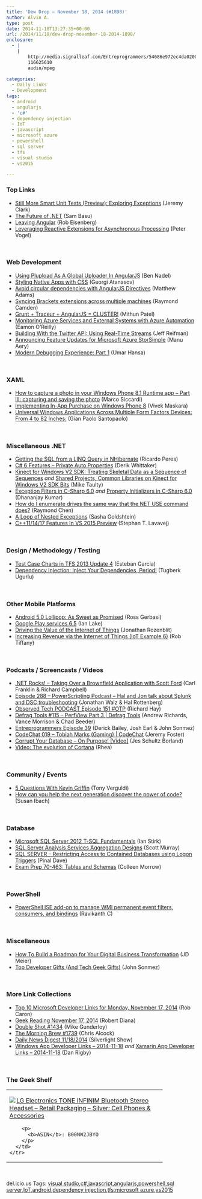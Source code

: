 ```yaml
---
title: 'Dew Drop – November 18, 2014 (#1898)'
author: Alvin A.
type: post
date: 2014-11-18T13:27:35+00:00
url: /2014/11/18/dew-drop-november-18-2014-1898/
enclosure:
  - |
    |
        http://media.signalleaf.com/Entreprogrammers/54686e972ec4da020010fdea/rss/23-mixdown.mp3
        116625610
        audio/mpeg
        
categories:
  - Daily Links
  - Development
tags:
  - android
  - angularjs
  - 'c#'
  - dependency injection
  - IoT
  - javascript
  - microsoft azure
  - powershell
  - sql server
  - tfs
  - visual studio
  - vs2015

---
```

### <a name="top"></a>Top Links

  * <a href="http://jeremybytes.blogspot.com/2014/11/still-more-smart-unit-tests-preview.html" target="_blank">Still More Smart Unit Tests (Preview): Exploring Exceptions</a> (Jeremy Clark)
  * <a href="http://developer.telerik.com/featured/future-net/" target="_blank">The Future of .NET</a> (Sam Basu)
  * <a href="http://eisenbergeffect.bluespire.com/leaving-angular/" target="_blank">Leaving Angular</a> (Rob Eisenberg)
  * <a href="http://visualstudiomagazine.com/articles/2014/11/01/leveraging-reactive-extensions.aspx" target="_blank">Leveraging Reactive Extensions for Asynchronous Processing</a> (Peter Vogel)

&nbsp;

### <a name="web"></a>Web Development

  * <a href="http://www.bennadel.com/blog/2719-using-plupload-as-a-global-uploader-in-angularjs.htm" target="_blank">Using Plupload As A Global Uploader In AngularJS</a> (Ben Nadel)
  * <a href="http://developer.telerik.com/featured/styling-native-apps-css/" target="_blank">Styling Native Apps with CSS</a> (Georgi Atanasov)
  * <a href="http://blogs.endjin.com/2014/11/avoid-circular-dependencies-with-angularjs-directives/" target="_blank">Avoid circular dependencies with AngularJS Directives</a> (Matthew Adams)
  * <a href="http://css.dzone.com/articles/syncing-brackets-extensions" target="_blank">Syncing Brackets extensions across multiple machines</a> (Raymond Camden)
  * <a href="http://collectivegarbage.azurewebsites.net/builds/" target="_blank">Grunt + Traceur + AngularJS = CLUSTER!</a> (Mithun Patel)
  * <a href="http://azure.microsoft.com/blog/2014/11/17/monitoring-azure-services-and-external-systems-with-azure-automation/" target="_blank">Monitoring Azure Services and External Systems with Azure Automation</a> (Eamon O&#8217;Reilly)
  * <a href="http://code.tutsplus.com/tutorials/building-with-the-twitter-api-using-real-time-streams--cms-22194" target="_blank">Building With the Twitter API: Using Real-Time Streams</a> (Jeff Reifman)
  * <a href="http://azure.microsoft.com/blog/2014/11/17/announcing-feature-updates-for-microsoft-azure-storsimple/" target="_blank">Announcing Feature Updates for Microsoft Azure StorSimple</a> (Manu Aery)
  * <a href="http://code.tutsplus.com/tutorials/modern-debugging-experience-part-1--cms-22571" target="_blank">Modern Debugging Experience: Part 1</a> (Umar Hansa)

&nbsp;

### <a name="silverlight"></a>XAML

  * <a href="http://msicc.net/?p=4224" target="_blank">How to capture a photo in your Windows Phone 8.1 Runtime app – Part III: capturing and saving the photo</a> (Marco Siccardi)
  * <a href="http://code.tutsplus.com/tutorials/implementing-in-app-purchase-on-windows-phone-8--cms-22593" target="_blank">Implementing In-App Purchase on Windows Phone 8</a> (Vivek Maskara)
  * <a href="http://blogs.msdn.com/b/mvpawardprogram/archive/2014/11/17/universal-windows-applications-across-multiple-form-factors-devices-from-4-to-82-inches.aspx" target="_blank">Universal Windows Applications Across Multiple Form Factors Devices: From 4 to 82 Inches:</a> (Gian Paolo Santopaolo)

&nbsp;

### <a name="dotnet"></a>Miscellaneous .NET

  * <a href="http://weblogs.asp.net:80/ricardoperes/getting-the-sql-from-a-linq-query-in-nhibernate" target="_blank">Getting the SQL from a LINQ Query in NHibernate</a> (Ricardo Peres)
  * <a href="http://feedproxy.google.com/~r/CodeBetter/~3/Az5jasbGzEw/" target="_blank">C# 6 Features – Private Auto Properties</a> (Derik Whittaker)
  * <a href="http://feedproxy.google.com/~r/mtaulty/~3/kMJkcAVnht4/kinect-for-windows-v2-sdk-treating-skeletal-data-as-a-sequence-of-sequences.aspx" target="_blank">Kinect for Windows V2 SDK: Treating Skeletal Data as a Sequence of Sequences</a> _and_ <a href="http://feedproxy.google.com/~r/mtaulty/~3/gENmX1GzgRE/shared-projects-common-libraries-on-kinect-for-windows-v2-sdk-bits.aspx" target="_blank">Shared Projects, Common Libraries on Kinect for Windows V2 SDK Bits</a> (Mike Taulty)
  * <a href="http://debugmode.net/2014/11/18/exception-filters-in-c-sharp-6-0/" target="_blank">Exception Filters in C-Sharp 6.0</a> _and_ <a href="http://debugmode.net/2014/11/18/auto-property-initializers-in-c-sharp-6-0/" target="_blank">Property Initializers in C-Sharp 6.0</a> (Dhananjay Kumar)
  * <a href="http://blogs.msdn.com/b/oldnewthing/archive/2014/11/17/10573408.aspx" target="_blank">How do I enumerate drives the same way that the NET USE command does?</a> (Raymond Chen)
  * <a href="http://feedproxy.google.com/~r/sashag/~3/qw1Oh30p5qU/" target="_blank">A Loop of Nested Exceptions</a> (Sasha Goldshtein)
  * <a href="http://blogs.msdn.com/b/vcblog/archive/2014/11/17/c-11-14-17-features-in-vs-2015-preview.aspx" target="_blank">C++11/14/17 Features In VS 2015 Preview</a> (Stephan T. Lavavej)

&nbsp;

### <a name="design"></a>Design / Methodology / Testing

  * <a href="http://www.almguide.com/2014/11/test-case-charts-in-tfs-2013-update-4/" target="_blank">Test Case Charts in TFS 2013 Update 4</a> (Esteban Garcia)
  * <a href="http://feedproxy.google.com/~r/TugberkUgurlu/~3/NMUmIsky88c/dependency-injection-inject-your-dependencies-period" target="_blank">Dependency Injection: Inject Your Dependencies, Period!</a> (Tugberk Ugurlu)

&nbsp;

### <a name="mobile"></a>Other Mobile Platforms

  * <a href="http://feedproxy.google.com/~r/extblog/~3/M6bXgH2681o/android-5.0-lollipop-as-sweet-as-promised" target="_blank">Android 5.0 Lollipop: As Sweet as Promised</a> (Ross Gerbasi)
  * <a href="http://feedproxy.google.com/~r/blogspot/hsDu/~3/PCiVMdB40SA/google-play-services-65.html" target="_blank">Google Play services 6.5</a> (Ian Lake)
  * <a href="http://feedproxy.google.com/~r/CanDevs/~3/3sQE9tumc84/driving-the-value-of-the-internet-of-things.aspx" target="_blank">Driving the Value of the Internet of Things</a> (Jonathan Rozenblit)
  * <a href="http://robtiffany.com/increasing-revenue-via-internet-things-iot-example-6/" target="_blank">Increasing Revenue via the Internet of Things (IoT Example 6)</a> (Rob Tiffany)

&nbsp;

### <a name="podcasts"></a>Podcasts / Screencasts / Videos

  * <a href="http://www.dotnetrocks.com/default.aspx?ShowNum=1062" target="_blank">.NET Rocks! &#8211; Taking Over a Brownfield Application with Scott Ford</a> (Carl Franklin & Richard Campbell)
  * <a href="http://feedproxy.google.com/~r/Powerscripting/~3/Kl2w9xtHrrw/episode-288-powerscripting-podcast-hal-and-jon-talk-about-splunk-and-dsc-troubleshooting" target="_blank">Episode 288 &#8211; PowerScripting Podcast &#8211; Hal and Jon talk about Splunk and DSC troubleshooting</a> (Jonathan Walz & Hal Rottenberg)
  * <a href="http://www.windowsobserver.com/2014/11/17/observed-tech-podcast-episode-151-otp/" target="_blank">Observed Tech PODCAST Episode 151 #OTP</a> (Richard Hay)
  * <a href="http://channel9.msdn.com/Shows/Defrag-Tools/Defrag-Tools-115-PerfView-Part-3" target="_blank">Defrag Tools #115 &#8211; PerfView Part 3 | Defrag Tools</a> (Andrew Richards, Vance Morrison & Chad Beeder)
  * <a href="http://media.signalleaf.com/Entreprogrammers/54686e972ec4da020010fdea/rss/23-mixdown.mp3" target="_blank">Entreprogrammers Episode 39</a> (Derick Bailey, Josh Earl & John Sonmez)
  * <a href="http://channel9.msdn.com/Shows/codechat/019" target="_blank">CodeChat 019 &#8211; Tobiah Marks (Gaming) | CodeChat</a> (Jeremy Foster)
  * <a href="http://feedproxy.google.com/~r/BrentOzar-SqlServerDba/~3/b87f6AVVNmQ/" target="_blank">Corrupt Your Database – On Purpose! [Video]</a> (Jes Schultz Borland)
  * <a href="http://feedproxy.google.com/~r/Conversations-Posts/~3/R9iywViDotg/" target="_blank">Video: The evolution of Cortana</a> (Rhea)

&nbsp;

### <a name="events"></a>Community / Events

  * <a href="http://verguldi.com:80/5-questions-with-kevin-griffin" target="_blank">5 Questions With Kevin Griffin</a> (Tony Verguldi)
  * <a href="http://feedproxy.google.com/~r/CanDevs/~3/MIKXesRTj3M/how-can-you-help-the-next-generation-discover-the-power-of-code.aspx" target="_blank">How can you help the next generation discover the power of code?</a> (Susan Ibach)

&nbsp;

### <a name="sql"></a>Database

  * <a href="http://www.i-programmer.info/bookreviews/21-database/7989-microsoft-sql-server-2012-t-sql-fundamentals.html" target="_blank">Microsoft SQL Server 2012 T-SQL Fundamentals</a> (Ian Stirk)
  * <a href="http://feedproxy.google.com/~r/MSSQLTips-LatestSqlServerTips/~3/AnzSkBUMpNM/tip.asp" target="_blank">SQL Server Analysis Services Aggregation Designs</a> (Scott Murray)
  * <a href="http://blog.sqlauthority.com/2014/11/18/sql-server-restricting-access-to-contained-databases-using-logon-triggers/" target="_blank">SQL SERVER – Restricting Access to Contained Databases using Logon Triggers</a> (Pinal Dave)
  * <a href="http://www.sqlservercentral.com/blogs/cleveland-dba/2014/11/17/exam-prep-70-463-tables-and-schemas/" target="_blank">Exam Prep 70-463: Tables and Schemas</a> (Colleen Morrow)

&nbsp;

### <a name="ps"></a>PowerShell

  * <a href="http://www.powershellmagazine.com/2014/11/17/powershell-ise-add-on-to-manage-wmi-permanent-event-filters-consumers-and-bindings/" target="_blank">PowerShell ISE add-on to manage WMI permanent event filters, consumers, and bindings</a> (Ravikanth C)

&nbsp;

### <a name="misc"></a>Miscellaneous

  * <a href="http://feedproxy.google.com/~r/jmeier/~3/LFTwsRlxIjs/how-to-build-a-roadmap-for-your-digital-business-transformation.aspx" target="_blank">How To Build a Roadmap for Your Digital Business Transformation</a> (JD Meier)
  * <a href="http://simpleprogrammer.com/2014/11/17/top-developer-gifts-tech-geek-gifts/" target="_blank">Top Developer Gifts (And Tech Geek Gifts)</a> (John Sonmez)

&nbsp;

### <a name="links"></a>More Link Collections

  * <a href="http://blogs.msdn.com/b/robcaron/archive/2014/11/17/top-10-microsoft-developer-links-for-monday-november-17-2014.aspx" target="_blank">Top 10 Microsoft Developer Links for Monday, November 17, 2014</a> (Rob Caron)
  * <a href="http://feeds.regulargeek.com/~r/RegularGeek/~3/Gum1SsNbNFo/" target="_blank">Geek Reading November 17, 2014</a> (Robert Diana)
  * <a href="http://afreshcup.com/home/2014/11/17/double-shot-1434.html" target="_blank">Double Shot #1434</a> (Mike Gunderloy)
  * <a href="http://feedproxy.google.com/~r/ReflectivePerspective/~3/C6wLaghMbLg/" target="_blank">The Morning Brew #1739</a> (Chris Alcock)
  * <a href="http://feedproxy.google.com/~r/silverlightshow/~3/hxdYivkkFQQ/Daily-News-Digest-11-18-2014.aspx" target="_blank">Daily News Digest 11/18/2014</a> (Silverlight Show)
  * <a href="http://windowsappdev.com/2014/11/windows-app-developer-links-2014-11-18/" target="_blank">Windows App Developer Links &#8211; 2014-11-18</a> _and_ <a href="http://xamarinappdev.com/2014/11/xamarin-app-developer-links-2014-11-18/" target="_blank">Xamarin App Developer Links &#8211; 2014-11-18</a> (Dan Rigby)

&nbsp;

### <a name="shelf"></a>The Geek Shelf

<div id="scid:7dc1bd33-94bd-46fd-a20b-0131235bcd47:df57fd66-aeed-447c-9378-4f362b6f99e8" class="wlWriterEditableSmartContent" style="float: none; padding-bottom: 0px; padding-top: 0px; padding-left: 0px; margin: 0px; display: inline; padding-right: 0px">
  <table cellspacing="0" cellpadding="2" width="400" border="0" unselectable="on">
    <tr>
      <td valign="top" width="400">
        <p>
          <a title="LG Electronics TONE INFINIM Bluetooth Stereo Headset - Retail Packaging - Silver: Cell Phones & Accessories" href="http://www.amazon.com/exec/obidos/ASIN/B00NW2JBYO/alvinashcraft-20"><img data-recalc-dims="1" decoding="async" src="https://i0.wp.com/images.amazon.com/images/P/B00NW2JBYO.01.MZZZZZZZ.jpg?w=660" border="0" align="left" style="float:left" />LG Electronics TONE INFINIM Bluetooth Stereo Headset &#8211; Retail Packaging &#8211; Silver: Cell Phones & Accessories</a>
        </p>
        
        <p>
          <b>ASIN</b>: B00NW2JBYO
        </p>
      </td>
    </tr>
  </table>
</div>

&nbsp;

<div id="scid:0767317B-992E-4b12-91E0-4F059A8CECA8:4a3a7d95-ff38-4fb5-b72c-0b8d435b0f66" class="wlWriterEditableSmartContent" style="float: none; padding-bottom: 0px; padding-top: 0px; padding-left: 0px; margin: 0px; display: inline; padding-right: 0px">
  del.icio.us Tags: <a href="http://del.icio.us/popular/visual+studio" rel="tag">visual studio</a>,<a href="http://del.icio.us/popular/c%23" rel="tag">c#</a>,<a href="http://del.icio.us/popular/javascript" rel="tag">javascript</a>,<a href="http://del.icio.us/popular/angularjs" rel="tag">angularjs</a>,<a href="http://del.icio.us/popular/powershell" rel="tag">powershell</a>,<a href="http://del.icio.us/popular/sql+server" rel="tag">sql server</a>,<a href="http://del.icio.us/popular/IoT" rel="tag">IoT</a>,<a href="http://del.icio.us/popular/android" rel="tag">android</a>,<a href="http://del.icio.us/popular/dependency+injection" rel="tag">dependency injection</a>,<a href="http://del.icio.us/popular/tfs" rel="tag">tfs</a>,<a href="http://del.icio.us/popular/microsoft+azure" rel="tag">microsoft azure</a>,<a href="http://del.icio.us/popular/vs2015" rel="tag">vs2015</a>
</div>